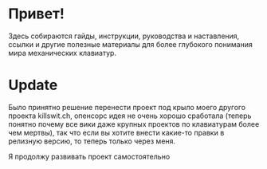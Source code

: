 # Привет!
Здесь собираются гайды, инструкции, руководства и наставления, ссылки и другие полезные материалы для более глубокого понимания мира механических клавиатур.

# Update

Было принятно решение перенести проект под крыло моего другого проекта killswit.ch, опенсорс идея не очень хорошо сработала (теперь понятно почему все вики даже крупных проектов по клавиатурам более чем мертвы), так что если вы хотите внести какие-то правки в релизную версию, то теперь только через меня. 

Я продолжу развивать проект самостоятельно
